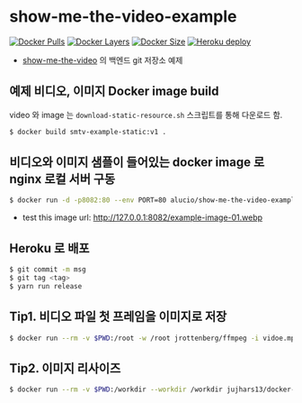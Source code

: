 # show-me-the-video-example

[![Docker Pulls](https://img.shields.io/docker/pulls/alucio/show-me-the-video-example.svg?style=flat-square)][dockerurl]
[![Docker Layers](https://shields.beevelop.com/docker/image/layers/alucio/show-me-the-video-example/latest.svg?style=flat-square)][dockerurl]
[![Docker Size](https://shields.beevelop.com/docker/image/image-size/alucio/show-me-the-video-example/latest.svg?style=flat-square)][dockerurl]
[![Heroku deploy](https://heroku-badge.herokuapp.com/?app=show-me-the-video-example&style=flat&svg=1)][heroku]

- [show-me-the-video][smtv] 의 백엔드 git 저장소 예제

## 예제 비디오, 이미지 Docker image build
video 와 image 는 `download-static-resource.sh` 스크립트를 통해 다운로드 함.

```sh
$ docker build smtv-example-static:v1 .
```

## 비디오와 이미지 샘플이 들어있는 docker image 로 nginx 로컬 서버 구동

```sh
$ docker run -d -p8082:80 --env PORT=80 alucio/show-me-the-video-example
```

- test this image url: http://127.0.0.1:8082/example-image-01.webp

## Heroku 로 배포

```sh
$ git commit -m msg
$ git tag <tag>
$ yarn run release
```

## Tip1. 비디오 파일 첫 프레임을 이미지로 저장

```sh
$ docker run --rm -v $PWD:/root -w /root jrottenberg/ffmpeg -i vidoe.mp4 -ss 00:00:00.0 -vframes 1 thumbnail.png
```

## Tip2. 이미지 리사이즈

```sh
$ docker run --rm -v $PWD:/workdir --workdir /workdir jujhars13/docker-imagemagick mogrify -resize 64x -quality 100 -path resized.64 original/*.png
```

[smtv]: https://github.com/aluc-io/show-me-the-video
[dockerurl]: https://cloud.docker.com/u/alucio/repository/docker/alucio/show-me-the-video-example
[heroku]: https://show-me-the-video-example.herokuapp.com/


